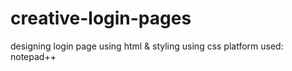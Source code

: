# creative-login-pages
designing login page using html &amp; styling using css
platform used: notepad++

